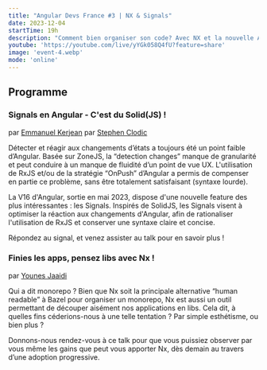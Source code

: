 ```yaml
---
title: "Angular Devs France #3 | NX & Signals"
date: 2023-12-04
startTime: 19h
description: "Comment bien organiser son code? Avec NX et la nouvelle API stable des Signals, Emmanuel, Stephen et Younes nous feront découvrir leur savoir pour mieux structurer votre code et vos projets."
youtube: 'https://youtube.com/live/yYGk058Q4fU?feature=share'
image: 'event-4.webp'
mode: 'online'
---
```


## Programme

### Signals en Angular - C'est du Solid(JS) !
par [Emmanuel Kerjean](https://www.linkedin.com/in/emmanuel-kerjean-656879170/)
par [Stephen Clodic](https://www.linkedin.com/in/stephen-clodic-772b5153/)

Détecter et réagir aux changements d’états a toujours été un point faible d’Angular. Basée sur ZoneJS, la “detection changes” manque de granularité et peut conduire à un manque de fluidité d’un point de vue UX. L'utilisation de RxJS et/ou de la stratégie “OnPush” d’Angular a permis de compenser en partie ce problème, sans être totalement satisfaisant (syntaxe lourde).

La V16 d'Angular, sortie en mai 2023, dispose d'une nouvelle feature des plus intéressantes : les Signals. Inspirés de SolidJS, les Signals visent à optimiser la réaction aux changements d'Angular, afin de rationaliser l'utilisation de RxJS et conserver une syntaxe claire et concise.

Répondez au signal, et venez assister au talk pour en savoir plus !



### Finies les apps, pensez libs avec Nx !
par [Younes Jaaidi](https://twitter.com/yjaaidi)

Qui a dit monorepo ? Bien que Nx soit la principale alternative “human readable” à Bazel pour organiser un monorepo, Nx est aussi un outil permettant de découper aisément nos applications en libs. Cela dit, à quelles fins céderions-nous à une telle tentation ? Par simple esthétisme, ou bien plus ?

Donnons-nous rendez-vous à ce talk pour que vous puissiez observer par vous même les gains que peut vous apporter Nx, dès demain au travers d’une adoption progressive.
